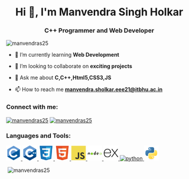 <h1 align="center">Hi 👋, I'm Manvendra Singh Holkar</h1>
<h3 align="center">C++ Programmer and Web Developer</h3>

<p align="left"> <img src="https://komarev.com/ghpvc/?username=manvendras25&label=Profile%20views&color=0e75b6&style=flat" alt="manvendras25" /> </p>

- 🌱 I’m currently learning **Web Development**

- 👯 I’m looking to collaborate on **exciting projects**

- 💬 Ask me about **C,C++,Html5,CSS3,JS**

- 📫 How to reach me **manvendra.sholkar.eee21@itbhu.ac.in**

<h3 align="left">Connect with me:</h3>
<p align="left">
<a href="https://www.linkedin.com/in/manvendra-singh-30b179225/" target="blank"><img align="center" src="https://raw.githubusercontent.com/rahuldkjain/github-profile-readme-generator/master/src/images/icons/Social/linked-in-alt.svg" alt="manvendras25" height="30" width="40" /></a> <a href="https://www.instagram.com/manvendra_holkar/" target="blank"><img align="center" src="https://raw.githubusercontent.com/rahuldkjain/github-profile-readme-generator/master/src/images/icons/Social/instagram.svg" alt="manvendras25" height="30" width="40" /></a>
</p>

<h3 align="left">Languages and Tools:</h3>
<p align="left">  <a href="https://www.cprogramming.com/" target="_blank"> <img src="https://raw.githubusercontent.com/devicons/devicon/master/icons/c/c-original.svg" alt="c" width="40" height="40"/> </a>  <a href="https://www.w3schools.com/cpp/" target="_blank"> <img src="https://raw.githubusercontent.com/devicons/devicon/master/icons/cplusplus/cplusplus-original.svg" alt="cplusplus" width="40" height="40"/> </a> <a href="https://www.w3.org/Style/CSS/Overview.en.html" target="_blank"> <img src="https://raw.githubusercontent.com/devicons/devicon/master/icons/css3/css3-original.svg" alt="CSS3" width="40" height="40"/> </a> <a href="https://html.com/" target="_blank"> <img src="https://raw.githubusercontent.com/devicons/devicon/master/icons/html5/html5-original.svg" alt="html5" width="40" height="40"/> </a> <a href="https://developer.mozilla.org/en-US/docs/Web/JavaScript" target="_blank"> <img src="https://raw.githubusercontent.com/devicons/devicon/master/icons/javascript/javascript-original.svg" alt="javascript" width="40" height="40"/> </a>  <a href="https://nodejs.org" target="_blank"> <img src="https://raw.githubusercontent.com/devicons/devicon/master/icons/nodejs/nodejs-original-wordmark.svg" alt="nodejs" width="40" height="40"/> </a> <a href="https://expressjs.com/" target="_blank"> <img src="https://raw.githubusercontent.com/devicons/devicon/master/icons/express/express-original.svg" alt="python" width="40" height="40"/> </a> 
    <a href="https://www.postman.com/" target="_blank"> <img src="https://www.vectorlogo.zone/logos/getpostman/getpostman-icon.svg" alt="python" width="40" height="40"/> </a>  <a href="https://www.python.org" target="_blank"> <img src="https://raw.githubusercontent.com/devicons/devicon/master/icons/python/python-original.svg" alt="python" width="40" height="40"/> </a>  




<p>&nbsp;<img align="center" src="https://github-readme-stats.vercel.app/api?username=manvendras25&show_icons=true&locale=en" alt="manvendras25" /></p>
